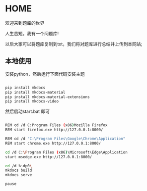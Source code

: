 # HOME

欢迎来到题库的世界

人生苦短。我有一个问题库!

以后大家可以将题库复制到txt，我们将对题库进行总结并上传到本网站;

## 本地使用

安装python，然后运行下面代码安装主题

```bash

pip install mkdocs
pip install mkdocs-material
pip install mkdocs-material-extensions
pip install mkdocs-video

```
然后启动start.bat 即可


```bash

REM cd /d C:Program Files (x86)Mozilla Firefox
REM start firefox.exe http://127.0.0.1:8000/

REM cd /d "C:\Program Files\Google\Chrome\Application"
REM start chrome.exe http://127.0.0.1:8000/

cd /d C:\Program Files (x86)\Microsoft\Edge\Application
start msedge.exe http://127.0.0.1:8000/

cd /d %~dp0\
mkdocs build
mkdocs serve

pause


```